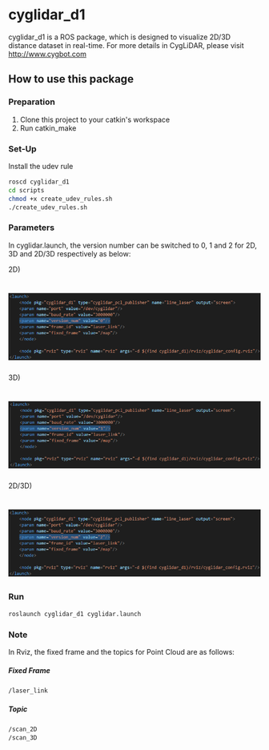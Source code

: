 # cyglidar_d1
cyglidar_d1 is a ROS package, which is designed to visualize 2D/3D distance dataset in real-time.
For more details in CygLiDAR, please visit http://www.cygbot.com

## How to use this package

### Preparation
1) Clone this project to your catkin's workspace
2) Run catkin_make

### Set-Up
Install the udev rule
```bash
roscd cyglidar_d1
cd scripts
chmod +x create_udev_rules.sh
./create_udev_rules.sh
```

### Parameters
In cyglidar.launch, the version number can be switched to 0, 1 and 2 for 2D, 3D and 2D/3D respectively as below:

2D)
<h1 align="left">
  <img src="screenshots/param_2d.png" width="600"/>
</h1>

3D)
<h1 align="left">
  <img src="screenshots/param_3d.png" width="600"/>
</h1>

2D/3D)
<h1 align="left">
  <img src="screenshots/param_2d3d.png" width="600"/>
</h1>

### Run
```bash
roslaunch cyglidar_d1 cyglidar.launch
```

### Note
In Rviz, the fixed frame and the topics for Point Cloud are as follows:

##### Fixed Frame
```bash
/laser_link
```

##### Topic
```bash
/scan_2D
/scan_3D
```
